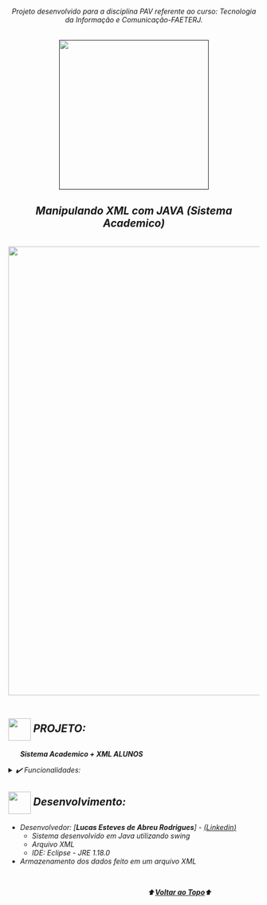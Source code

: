 <div align="center">
<i><h6>Projeto desenvolvido para a disciplina PAV referente ao curso: Tecnologia da Informação e Comunicação-FAETERJ.
</div>
<a name="back-to-top">

<p align="center">
  <a href="">
    <img width="300px" src="" alt="">
   </a>
</p>

 <p>
    <h2 align="center">
 Manipulando XML com JAVA (Sistema Academico)
  </h2>
  </p> 
  </br>

<div align="center">
  <img width="900px" src="https://github.com/luqui2/Java-Xml/blob/main/src/XML.gif">
</div>
<br>

## <img height="45px" align="center" src="https://github.com/luqui2/Sistema-para-Viagens-/blob/main/src/imagens/foguete.gif">   PROJETO:
&nbsp;&nbsp;&nbsp;&nbsp;&nbsp;&nbsp;**Sistema Academico + XML ALUNOS**  

<details>
  <summary>✔️ Funcionalidades:</summary>
      <p align="justify">
      - Cadastrar Aluno no arquivo XML<br>
      - Trazer dados do arquivo XML<br>
      - Manipular XML <br>
      - Salvar dados no XML<br>
      
     
  </details>

##     
  
 
## <img height="45px" align="center" src="https://github.com/luqui2/Sistema-para-Viagens-/blob/main/src/imagens/set.gif">   Desenvolvimento:
- Desenvolvedor: [**Lucas Esteves de Abreu Rodrigues**] - [(*Linkedin*)](https://www.linkedin.com/in/lucas-esteves-de-abreu-rodrigues-848b841ba/)
  <br>
  - Sistema desenvolvido em Java utilizando swing
  - Arquivo XML
  - IDE: Eclipse - JRE 1.18.0
 - *Armazenamento dos dados feito em um arquivo XML*

 
<br> 

</p>

&emsp;&emsp;&emsp;&emsp;&emsp;&emsp;&emsp;&emsp;&emsp;&emsp;&emsp;&emsp;&emsp;&emsp;&emsp;&emsp;&emsp;&emsp;&emsp;&emsp;⬆️[**Voltar ao Topo**](#back-to-top)⬆️
